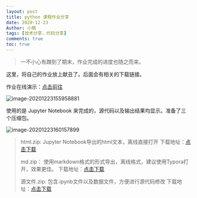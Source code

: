 ```yaml
---
layout: post
title: python 课程作业分享
date: 2020-12-23
Author: 小萌 
tags: [技术分享，代码分享]
comments: true
toc: true
---
```


> 一不小心有蹭到了期末，作业完成的进度也随之而来。

这里，将自己的作业放上献丑了。后面会有相关的下载链接。

作业在线演示：[点击前往](http://sell.705705.xyz/Study/python/)

![image-20201223155958881](https://gitee.com/pangzhaowei/img-bed/raw/master/img/image-20201223155958881.png)

使用的是 Jupyter Notebook 来完成的，源代码以及输出结果均显示。准备了三个压缩包。


![image-20201223160157899](https://gitee.com/pangzhaowei/img-bed/raw/master/img/image-20201223160157899.png)

> html.zip:
> 	Jupyter Notebook导出的html文本，离线直接打开
> 	下载地址：[点击下载](https://pan.blackacloud.workers.dev/ME/python/html.zip)
>
> md.zip：
> 	使用markdown格式的形式导出，离线格式，建议使用Typora打开，效果更佳。
> 	下载地址：[点击下载](https://pan.blackacloud.workers.dev/ME/python/md.zip)
>
> 源文件.zip:
> 	包含.ipynb文件以及数据文件，方便进行源代码修改
> 	下载地址：[点击下载](https://pan.blackacloud.workers.dev/ME/python/%E6%BA%90%E6%96%87%E4%BB%B6.zip)

